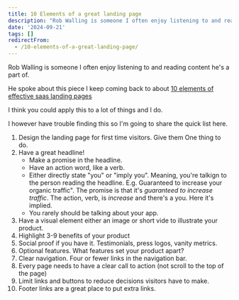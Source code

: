 ```yaml
---
title: 10 Elements of a great landing page
description: "Rob Walling is someone I often enjoy listening to and reading content he's a part of.\r\n\r\nHe spoke about this piece I keep coming back to about 10 elements of..."
date: '2024-09-21'
tags: []
redirectFrom:
  - /10-elements-of-a-great-landing-page/
---
```


Rob Walling is someone I often enjoy listening to and reading content he's a part of.

He spoke about this piece I keep coming back to about [10 elements of effective saas landing pages](https://www.startupsfortherestofus.com/episodes/episode-256-the-10-elements-of-highly-effective-saas-landing-pages)

I think you could apply this to a lot of things and I do.

I however have trouble finding this so I'm going to share the quick list here.

1. Design the landing page for first time visitors.  Give them One thing to do.
2. Have a great headline!  
    - Make a promise in the headline.
    - Have an action word, like a verb.
    - Either directly state "you" or "imply you".  Meaning, you're talkign to the person reading the headline.  E.g. Guaranteed to increase your organic traffic".  The promise is that it's *guaranteed to increase traffic*.  The action, verb, is *increase* and there's a you.  Here it's implied.  
    - You rarely should be talking about your app.
3. Have a visual element either an image or short vide to illustrate your product.
4. Highlight 3-9 benefits of your product
5. Social proof if you have it.  Testimonials, press logos, vanity metrics.
6. Optional features.  What features set your product apart?
7. Clear navigation.  Four or fewer links in the navigation bar.
8. Every page needs to have a clear call to action (not scroll to the top of the page)
9. Limit links and buttons to reduce decisions visitors have to make.
10. Footer links are a great place to put extra links.